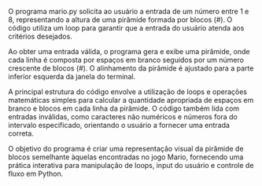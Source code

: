 O programa mario.py solicita ao usuário a entrada de um número entre 1 e 8, representando a altura de uma pirâmide formada por blocos (#). O código utiliza um loop para garantir que a entrada do usuário atenda aos critérios desejados.

Ao obter uma entrada válida, o programa gera e exibe uma pirâmide, onde cada linha é composta por espaços em branco seguidos por um número crescente de blocos (#). O alinhamento da pirâmide é ajustado para a parte inferior esquerda da janela do terminal.

A principal estrutura do código envolve a utilização de loops e operações matemáticas simples para calcular a quantidade apropriada de espaços em branco e blocos em cada linha da pirâmide. O código também lida com entradas inválidas, como caracteres não numéricos e números fora do intervalo especificado, orientando o usuário a fornecer uma entrada correta.

O objetivo do programa é criar uma representação visual da pirâmide de blocos semelhante àquelas encontradas no jogo Mario, fornecendo uma prática interativa para manipulação de loops, input do usuário e controle de fluxo em Python.
